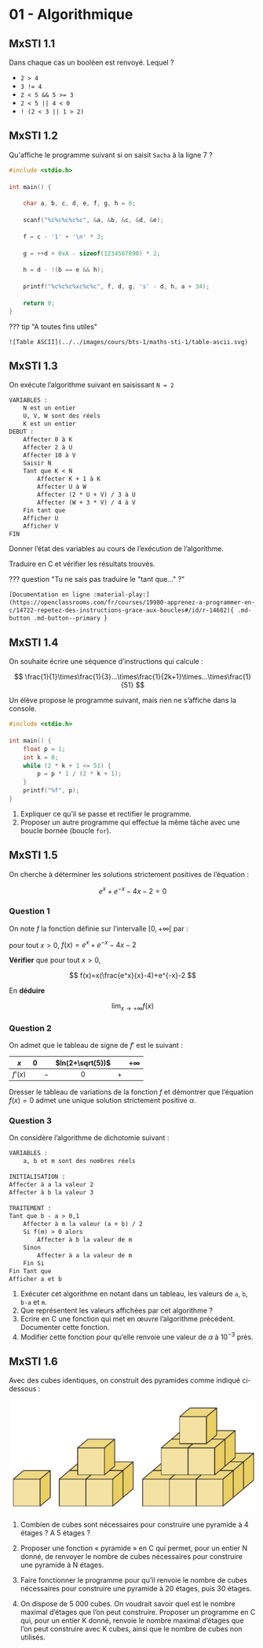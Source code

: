 # 01 - Algorithmique

## MxSTI 1.1

Dans chaque cas un booléen est renvoyé. Lequel ?

+ `2 > 4`
+ `3 != 4`
+ `2 < 5 && 5 >= 3`
+ `2 < 5 || 4 < 0`
+ `! (2 < 3 || 1 > 2)`

## MxSTI 1.2

Qu'affiche le programme suivant si on saisit `Sacha` à la ligne 7 ?

```c linenums="1"
#include <stdio.h>

int main() {
    
    char a, b, c, d, e, f, g, h = 0;

    scanf("%c%c%c%c%c", &a, &b, &c, &d, &e);

    f = c - '1' + '\n' * 3;

    g = ++d + 0xA - sizeof(1234567890) * 2;
    
    h = d - !(b == e && h);

    printf("%c%c%c%xc%c%c", f, d, g, 's' - d, h, a + 34);

    return 0;
}
```

??? tip "A toutes fins utiles"

	![Table ASCII](../../images/cours/bts-1/maths-sti-1/table-ascii.svg)

## MxSTI 1.3

On exécute l’algorithme suivant en saisissant `N = 2`

```
VARIABLES :
	N est un entier
	U, V, W sont des réels
	K est un entier
DEBUT :
	Affecter 0 à K
	Affecter 2 à U
	Affecter 10 à V
	Saisir N
	Tant que K < N
		Affecter K + 1 à K
		Affecter U à W
		Affecter (2 * U + V) / 3 à U
		Affecter (W + 3 * V) / 4 à V
	Fin tant que
	Afficher U
	Afficher V
FIN
```

Donner l’état des variables au cours de l’exécution de l’algorithme.

Traduire en C et vérifier les résultats trouvés.

??? question "Tu ne sais pas traduire le "tant que..." ?"

	[Documentation en ligne :material-play:](https://openclassrooms.com/fr/courses/19980-apprenez-a-programmer-en-c/14722-repetez-des-instructions-grace-aux-boucles#/id/r-14682){ .md-button .md-button--primary }

## MxSTI 1.4

On souhaite écrire une séquence d’instructions qui calcule :

$$
\frac{1}{1}\times\frac{1}{3}...\times\frac{1}{2k+1}\times...\times\frac{1}{51}
$$

Un élève propose le programme suivant, mais rien ne s’affiche dans la console.

```c
#include <stdio.h>

int main() {
	float p = 1;
	int k = 0;
	while (2 * k + 1 <= 51) {
		p = p * 1 / (2 * k + 1);
	}
	printf("%f", p);
} 
```

1. Expliquer ce qu’il se passe et rectifier le programme.
2. Proposer un autre programme qui effectue la même tâche avec une boucle bornée (boucle `for`).

## MxSTI 1.5

On cherche à déterminer les solutions strictement positives de l’équation :

$$
e^x+e^{-x}-4x-2=0
$$

### Question 1

On note $f$ la fonction définie sur l’intervalle $[0,+\infty[$ par : 

pour tout $x>0$, $f(x)=e^x+e^{-x}-4x-2$

**Vérifier** que pour tout $x>0$,

$$
f(x)=x(\frac{e^x}{x}-4)+e^{-x}-2
$$

En **déduire** 

$$
\lim_{x \to +\infty}f(x)
$$

### Question 2

On admet que le tableau de signe de $f'$ est le suivant :

| $x$ | $0$ | | $ln(2+\sqrt{5})$ | | $+\infty$ |
| :---: | :---: | :---: | :---: | :---: | :---: |
| $f’(x)$ | | $-$ | $0$ | $+$ | |

Dresser le tableau de variations de la fonction $f$ et démontrer que l’équation $f(x)= 0$ admet une unique solution strictement positive $\alpha$.

### Question 3

On considère l’algorithme de dichotomie suivant :

```
VARIABLES :
	a, b et m sont des nombres réels

INITIALISATION :
Affecter à a la valeur 2
Affecter à b la valeur 3

TRAITEMENT :
Tant que b - a > 0,1
	Affecter à m la valeur (a + b) / 2
	Si f(m) > 0 alors
		Affecter à b la valeur de m
	Sinon
		Affecter à a la valeur de m
	Fin Si
Fin Tant que
Afficher a et b
```

1. Exécuter cet algorithme en notant dans un tableau, les valeurs de `a`, `b`, `b-a` et `m`.
2. Que représentent les valeurs affichées par cet algorithme ?
3. Ecrire en C une fonction qui met en œuvre l’algorithme précédent. Documenter cette fonction.
4. Modifier cette fonction pour qu’elle renvoie une valeur de $\alpha$ à $10^{-3}$ près.

## MxSTI 1.6

Avec des cubes identiques, on construit des pyramides comme indiqué ci-dessous :

![Cubes](../../images/cours/bts-1/maths-sti-1/cubes.png)

1. Combien de cubes sont nécessaires pour construire une pyramide à 4 étages ? A 5 étages ?

2. Proposer une fonction « pyramide » en C qui permet, pour un entier N donné, de renvoyer le nombre de cubes nécessaires pour construire une pyramide à N étages.

3. Faire fonctionner le programme pour qu’il renvoie le nombre de cubes nécessaires pour construire une pyramide à 20 étages, puis 30 étages.

4. On dispose de 5 000 cubes. On voudrait savoir quel est le nombre maximal d’étages que l’on peut construire. Proposer un programme en C qui, pour un entier K donné, renvoie le nombre maximal d’étages que l’on peut construire avec K cubes, ainsi que le nombre de cubes non utilisés.